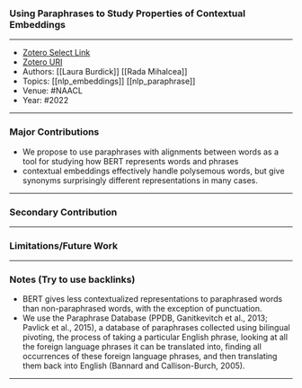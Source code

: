 ### Using Paraphrases to Study Properties of Contextual Embeddings
---
- [Zotero Select Link](zotero://select/groups/2480461/items/HEEV8SK6)
- [Zotero URI](https://www.zotero.org/groups/2480461/items/HEEV8SK6)
- Authors: [[Laura Burdick]] [[Rada Mihalcea]] 
- Topics: [[nlp_embeddings]] [[nlp_paraphrase]]
- Venue: #NAACL 
- Year: #2022
---
### Major Contributions
- We propose to use paraphrases with alignments between words as a tool for studying how BERT represents words and phrases
- contextual embeddings effectively handle polysemous words, but give synonyms surprisingly different representations in many cases.
---
### Secondary Contribution
---
### Limitations/Future Work
---
### Notes (Try to use backlinks)
- BERT gives less contextualized representations to paraphrased words than non-paraphrased words, with the exception of punctuation.
- We use the Paraphrase Database (PPDB, Ganitkevitch et al., 2013; Pavlick et al., 2015), a database of paraphrases collected using bilingual pivoting, the process of taking a particular English phrase, looking at all the foreign language phrases it can be translated into, finding all occurrences of these foreign language phrases, and then translating them back into English (Bannard and Callison-Burch, 2005).
---
